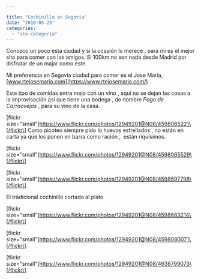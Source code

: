 ```yaml
---

title: "Cochinillo en Segovia"
date: "2010-05-25"
categories: 
  - "sin-categoria"
---
```


Conozco un poco esta ciudad y si la ocasión lo merece , para mi es el mejor sito para comer con los amigos. Si 100km no son nada desde Madrid por disfrutar de un majar como este.

Mi preferencia en Segovia ciudad para comer es el Jose María, [www.rtejosemaria.com](https://www.rtejosemaria.com/) .

Este tipo de comidas entra mejo con un vino , aquí no se dejan las cosas a la improvisación así que tiene una bodega , de nombre _Pago de Carraovejas_ , para su vino de la casa.

\[flickr size="small"\]https://www.flickr.com/photos/12949201@N08/4598065221\[/flickr\] Como picoteo siempre pido lo huevos estrellados , no están en carta ya que los ponen en barra como ración ,  están riquísimos.

\[flickr size="small"\]https://www.flickr.com/photos/12949201@N08/4598065529\[/flickr\]

\[flickr size="small"\]https://www.flickr.com/photos/12949201@N08/4598697798\[/flickr\]

El tradicional cochinillo cortado al plato

\[flickr size="small"\]https://www.flickr.com/photos/12949201@N08/4598683214\[/flickr\]

\[flickr size="small"\]https://www.flickr.com/photos/12949201@N08/4598080071\[/flickr\]

\[flickr size="small"\]https://www.flickr.com/photos/12949201@N08/4638799073\[/flickr\]
